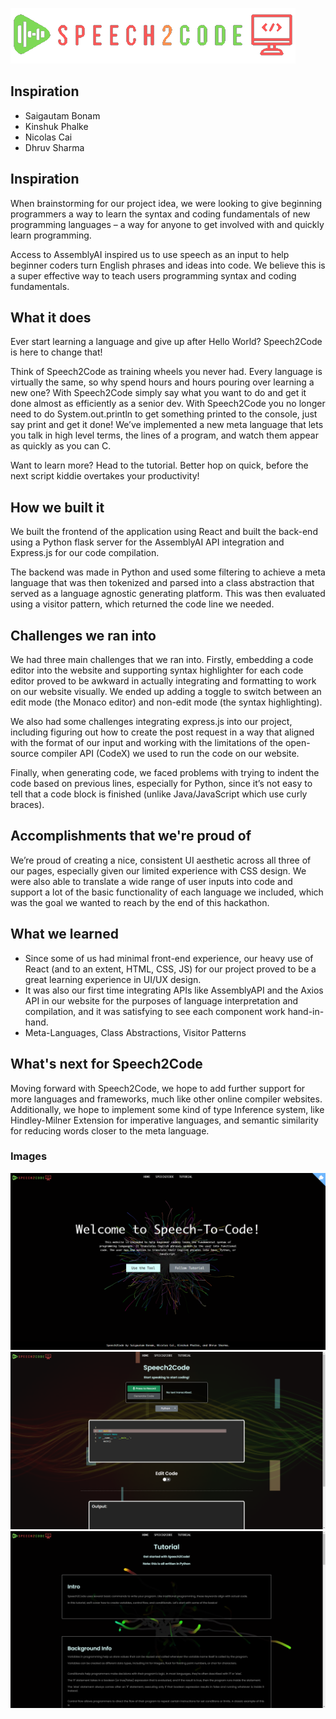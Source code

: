 ![Logo](GithubImages/Logo.png)

## Inspiration

- Saigautam Bonam
- Kinshuk Phalke
- Nicolas Cai
- Dhruv Sharma

## Inspiration

When brainstorming for our project idea, we were looking to give beginning programmers a way to learn the syntax and coding fundamentals of new programming languages – a way for anyone to get involved with and quickly learn programming.

Access to AssemblyAI inspired us to use speech as an input to help beginner coders turn English phrases and ideas into code. We believe this is a super effective way to teach users programming syntax and coding fundamentals.

## What it does

Ever start learning a language and give up after Hello World? Speech2Code is here to change that!

Think of Speech2Code as training wheels you never had. Every language is virtually the same, so why spend hours and hours pouring over learning a new one? With Speech2Code simply say what you want to do and get it done almost as efficiently as a senior dev. With Speech2Code you no longer need to do System.out.println to get something printed to the console, just say print and get it done! We’ve implemented a new meta language that lets you talk in high level terms, the lines of a program, and watch them appear as quickly as you can C.

Want to learn more? Head to the tutorial. Better hop on quick, before the next script kiddie overtakes your productivity!

## How we built it

We built the frontend of the application using React and built the back-end using a Python flask server for the AssemblyAI API integration and Express.js for our code compilation.

The backend was made in Python and used some filtering to achieve a meta language that was then tokenized and parsed into a class abstraction that served as a language agnostic generating platform. This was then evaluated using a visitor pattern, which returned the code line we needed.

## Challenges we ran into

We had three main challenges that we ran into. Firstly, embedding a code editor into the website and supporting syntax highlighter for each code editor proved to be awkward in actually integrating and formatting to work on our website visually. We ended up adding a toggle to switch between an edit mode (the Monaco editor) and non-edit mode (the syntax highlighting).

We also had some challenges integrating express.js into our project, including figuring out how to create the post request in a way that aligned with the format of our input and working with the limitations of the open-source compiler API (CodeX) we used to run the code on our website.

Finally, when generating code, we faced problems with trying to indent the code based on previous lines, especially for Python, since it’s not easy to tell that a code block is finished (unlike Java/JavaScript which use curly braces).

## Accomplishments that we're proud of

We’re proud of creating a nice, consistent UI aesthetic across all three of our pages, especially given our limited experience with CSS design. We were also able to translate a wide range of user inputs into code and support a lot of the basic functionality of each language we included, which was the goal we wanted to reach by the end of this hackathon.

## What we learned

- Since some of us had minimal front-end experience, our heavy use of React (and to an extent, HTML, CSS, JS) for our project proved to be a great learning experience in UI/UX design.
- It was also our first time integrating APIs like AssemblyAPI and the Axios API in our website for the purposes of language interpretation and compilation, and it was satisfying to see each component work hand-in-hand.
- Meta-Languages, Class Abstractions, Visitor Patterns

## What's next for Speech2Code

Moving forward with Speech2Code, we hope to add further support for more languages and frameworks, much like other online compiler websites. Additionally, we hope to implement some kind of type Inference system, like Hindley-Milner Extension for imperative languages, and semantic similarity for reducing words closer to the meta language.


### Images
![Landing Page](GithubImages/Landing.png)
![Speech2Code Tool Page](GithubImages/Speech2CodeTool.png)
![Tutorial Page](GithubImages/Tutorial.png)
